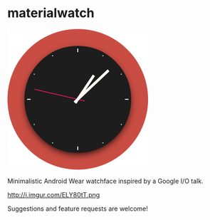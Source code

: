 materialwatch
=============

![Screenshot](watchface_rd.png)

Minimalistic Android Wear watchface inspired by a Google I/O talk.

http://i.imgur.com/ELY80tT.png

Suggestions and feature requests are welcome!
